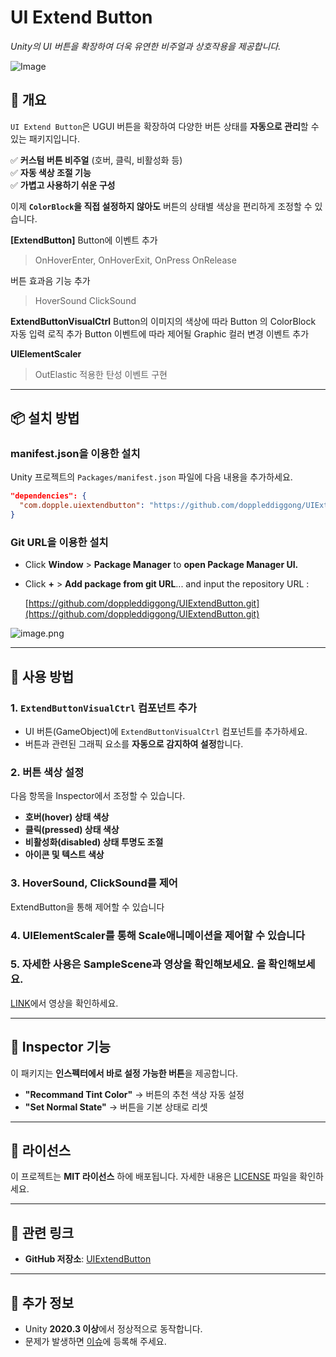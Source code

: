 # **UI Extend Button**  
*Unity의 UI 버튼을 확장하여 더욱 유연한 비주얼과 상호작용을 제공합니다.*  

![Image](https://github.com/user-attachments/assets/9bd8a5a2-0a01-4d0a-b837-95a290c12097)

## **📌 개요**  
`UI Extend Button`은 UGUI 버튼을 확장하여 다양한 버튼 상태를 **자동으로 관리**할 수 있는 패키지입니다.  

✅ **커스텀 버튼 비주얼** (호버, 클릭, 비활성화 등)  
✅ **자동 색상 조절 기능**  
✅ **가볍고 사용하기 쉬운 구성**  

이제 **`ColorBlock`을 직접 설정하지 않아도** 버튼의 상태별 색상을 편리하게 조정할 수 있습니다.  

**[ExtendButton]**
Button에 이벤트 추가
> OnHoverEnter, 
> OnHoverExit,
> OnPress
> OnRelease 

버튼 효과음 기능 추가
> HoverSound
> ClickSound

**ExtendButtonVisualCtrl**
Button의 이미지의 색상에 따라 Button 의 ColorBlock 자동 입력 로직 추가
Button 이벤트에 따라 제어될 Graphic 컬러 변경 이벤트 추가

**UIElementScaler**
> OutElastic 적용한 탄성 이벤트 구현

---

## **📦 설치 방법**  

### **manifest.json을 이용한 설치**  
Unity 프로젝트의 `Packages/manifest.json` 파일에 다음 내용을 추가하세요.  
```json
"dependencies": {
  "com.dopple.uiextendbutton": "https://github.com/doppleddiggong/UIExtendButton.git"
}
```

### **Git URL을 이용한 설치**  
- Click **Window** > **Package Manager** to **open Package Manager UI.**
- Click **+** > **Add package from git URL**... and input the repository URL : [](https://github.com/doppleddiggong/UIExtendButton.git)
    
    [https://github.com/doppleddiggong/UIExtendButton.git](https://github.com/doppleddiggong/UIExtendButton.git)

![image.png](https://github.com/user-attachments/assets/a19a7528-aa17-4964-a7bf-c8727faa1d08)


---

## **🚀 사용 방법**  

### **1. `ExtendButtonVisualCtrl` 컴포넌트 추가**  
- UI 버튼(GameObject)에 `ExtendButtonVisualCtrl` 컴포넌트를 추가하세요.  
- 버튼과 관련된 그래픽 요소를 **자동으로 감지하여 설정**합니다.  

### **2. 버튼 색상 설정**  
다음 항목을 Inspector에서 조정할 수 있습니다.  
- **호버(hover) 상태 색상**  
- **클릭(pressed) 상태 색상**  
- **비활성화(disabled) 상태 투명도 조절**  
- **아이콘 및 텍스트 색상**  

### 3. HoverSound, ClickSound를 제어 
ExtendButton을 통해 제어할 수 있습니다

### 4. UIElementScaler를 통해 Scale애니메이션을 제어할 수 있습니다

### 5. 자세한 사용은 SampleScene과 영상을 확인해보세요. 을 확인해보세요.
[LINK](https://www.youtube.com/watch?v=x5TORVhY0CU)에서 영상을 확인하세요.

---

## **🎨 Inspector 기능**  
이 패키지는 **인스펙터에서 바로 설정 가능한 버튼**을 제공합니다.  
- **"Recommand Tint Color"** → 버튼의 추천 색상 자동 설정  
- **"Set Normal State"** → 버튼을 기본 상태로 리셋  

---

## **📜 라이선스**  
이 프로젝트는 **MIT 라이선스** 하에 배포됩니다. 자세한 내용은 [LICENSE](LICENSE) 파일을 확인하세요.  

---

## **🔗 관련 링크**  
- **GitHub 저장소**: [UIExtendButton](https://github.com/doppleddiggong/UIExtendButton)  

---

## **📌 추가 정보**  
- Unity **2020.3 이상**에서 정상적으로 동작합니다.  
- 문제가 발생하면 [이슈](https://github.com/doppleddiggong/UIExtendButton/issues)에 등록해 주세요. 
